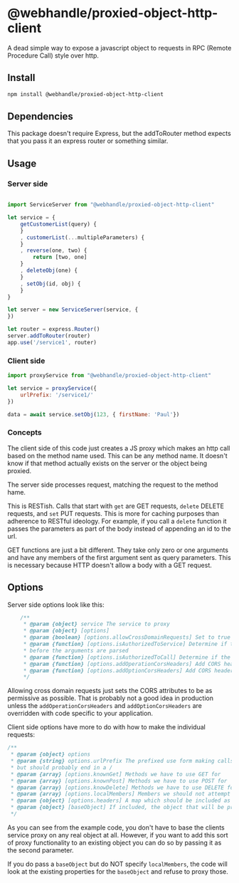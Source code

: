 # @webhandle/proxied-object-http-client

A dead simple way to expose a javascript object to requests in RPC (Remote Procedure Call) style over http. 

## Install

```bash
npm install @webhandle/proxied-object-http-client
```

## Dependencies

This package doesn't require Express, but the addToRouter method expects that you pass it an express
router or something similar.

## Usage

### Server side

```js

import ServiceServer from "@webhandle/proxied-object-http-client"

let service = {
	getCustomerList(query) {
	}
	, customerList(...multipleParameters) {
	}
	, reverse(one, two) {
		return [two, one]
	}
	, deleteObj(one) {
	}
	, setObj(id, obj) {
	}
}

let server = new ServiceServer(service, {
})

let router = express.Router()
server.addToRouter(router)
app.use('/service1', router)
```

### Client side

```js
import proxyService from "@webhandle/proxied-object-http-client"

let service = proxyService({
	urlPrefix: '/service1/'
})

data = await service.setObj(123, { firstName: 'Paul'})
```

### Concepts

The client side of this code just creates a JS proxy which makes an http call
based on the method name used. This can be any method name. It doesn't know if
that method actually exists on the server or the object being proxied.

The server side processes request, matching the request to the method hame.

This is RESTish. Calls that start with `get` are GET requests, `delete` DELETE requests,
and `set` PUT requests. This is more for caching purposes than adherence to RESTful 
ideology. For example, if you call a `delete` function it passes the parameters as part
of the body instead of appending an id to the url.

GET functions are just a bit different. They take only zero or one arguments and have
any members of the first argument sent as query parameters. This is necessary because
HTTP doesn't allow a body with a GET request. 


## Options 

Server side options look like this:

```js
	/**
	 * @param {object} service The service to proxy
	 * @param {object} [options] 
	 * @param {boolean} [options.allowCrossDomainRequests] Set to true to allow cross domain requests 
	 * @param {function} [options.isAuthorizedToService] Determine if the caller is allowed to interact in any way with the service. This is done
	 * before the arguments are parsed
	 * @param {function} [options.isAuthorizedToCall] Determine if the the caller is allowed to make this call based on these arguments.
	 * @param {function} [options.addOperationCorsHeaders] Add CORS headers for the option call
	 * @param {function} [options.addOptionCorsHeaders] Add CORS headers for the data calls 
	 */
```

Allowing cross domain requests just sets the CORS attributes to be as permissive as possible.
That is probably not a good idea in production unless the `addOperationCorsHeaders` and
`addOptionCorsHeaders` are overridden with code specific to your application.

Client side options have more to do with how to make the individual requests:

```js
/**
 * @param {object} options 
 * @param {string} options.urlPrefix The prefixed use form making calls. It can be relative or absolute
 * but should probably end in a /
 * @param {array} [options.knownGet] Methods we have to use GET for
 * @param {array} [options.knownPost] Methods we have to use POST for
 * @param {array} [options.knowDelete] Methods we have to use DELETE for
 * @param {array} [options.localMembers] Members we should not attempt to make proxy calls for
 * @param {object} [options.headers] A map which should be included as headers on any call
 * @param {object} [baseObject] If included, the object that will be proxied
 */
```

As you can see from the example code, you don't have to base the clients service proxy on
any real object at all. However, if you want to add this sort of proxy functionality to
an existing object you can do so by passing it as the second parameter.

If you do pass a `baseObject` but do NOT specify `localMembers`, the code will look at the
existing properties for the `baseObject` and refuse to proxy those.




